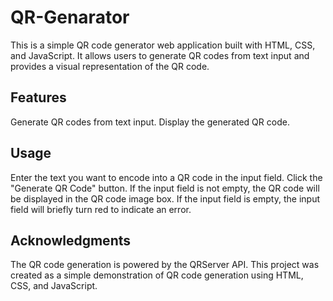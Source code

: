 # QR-Genarator
This is a simple QR code generator web application built with HTML, CSS, and JavaScript. It allows users to generate QR codes from text input and provides a visual representation of the QR code.

## Features
Generate QR codes from text input.
Display the generated QR code.

## Usage
Enter the text you want to encode into a QR code in the input field.
Click the "Generate QR Code" button.
If the input field is not empty, the QR code will be displayed in the QR code image box.
If the input field is empty, the input field will briefly turn red to indicate an error.

## Acknowledgments
The QR code generation is powered by the QRServer API.
This project was created as a simple demonstration of QR code generation using HTML, CSS, and JavaScript.
